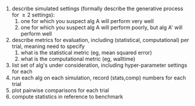 
1. describe simulated settings (formally describe the generative process for $\geq 2$ settings):
   1. one for which you suspect alg A will perform very well
   2. one for which you suspect alg A will perform poorly, but alg A' will perform well
2. describe metrics for evaluation, including (statistical, computational) per trial, meaning need to specify
   1. what is the statistical metric (eg, mean squared error)
   2. what is the computational metric (eg, walltime)
3. list set of alg's under consideration, including hyper-parameter settings for each
1. run each alg on each simulation, record (stats,comp) numbers for each trial
2. plot pairwise comparisons for each trial
3. compute statistics in reference to benchmark
